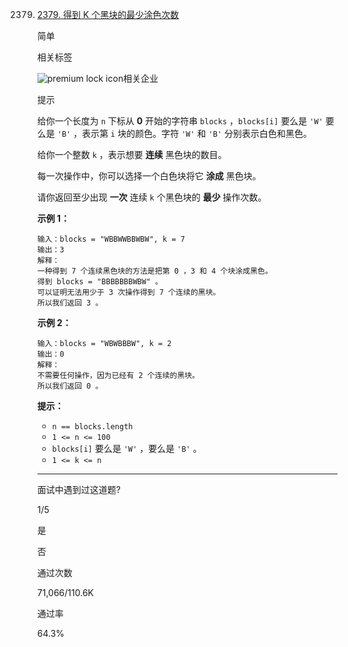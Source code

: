 2379. [2379. 得到 K 个黑块的最少涂色次数](https://leetcode.cn/problems/minimum-recolors-to-get-k-consecutive-black-blocks/)

      简单

      

      相关标签

      ![premium lock icon](https://static.leetcode.cn/cn-frontendx-assets/production/_next/static/images/lock-a6627e2c7fa0ce8bc117c109fb4e567d.svg)相关企业

      

      提示

      

      给你一个长度为 `n` 下标从 **0** 开始的字符串 `blocks` ，`blocks[i]` 要么是 `'W'` 要么是 `'B'` ，表示第 `i` 块的颜色。字符 `'W'` 和 `'B'` 分别表示白色和黑色。

      给你一个整数 `k` ，表示想要 **连续** 黑色块的数目。

      每一次操作中，你可以选择一个白色块将它 **涂成** 黑色块。

      请你返回至少出现 **一次** 连续 `k` 个黑色块的 **最少** 操作次数。

       

      **示例 1：**

      ```
      输入：blocks = "WBBWWBBWBW", k = 7
      输出：3
      解释：
      一种得到 7 个连续黑色块的方法是把第 0 ，3 和 4 个块涂成黑色。
      得到 blocks = "BBBBBBBWBW" 。
      可以证明无法用少于 3 次操作得到 7 个连续的黑块。
      所以我们返回 3 。
      ```

      **示例 2：**

      ```
      输入：blocks = "WBWBBBW", k = 2
      输出：0
      解释：
      不需要任何操作，因为已经有 2 个连续的黑块。
      所以我们返回 0 。
      ```

       

      **提示：**

      - `n == blocks.length`
      - `1 <= n <= 100`
      - `blocks[i]` 要么是 `'W'` ，要么是 `'B'` 。
      - `1 <= k <= n`

       

      ------

      面试中遇到过这道题?

      1/5

      是

      否

      通过次数

      71,066/110.6K

      通过率

      64.3%
